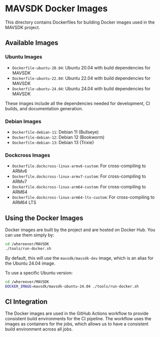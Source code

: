 # MAVSDK Docker Images

This directory contains Dockerfiles for building Docker images used in the MAVSDK project.

## Available Images

### Ubuntu Images

- `Dockerfile-ubuntu-20.04`: Ubuntu 20.04 with build dependencies for MAVSDK
- `Dockerfile-ubuntu-22.04`: Ubuntu 22.04 with build dependencies for MAVSDK
- `Dockerfile-ubuntu-24.04`: Ubuntu 24.04 with build dependencies for MAVSDK

These images include all the dependencies needed for development, CI builds, and documentation generation.

### Debian Images

- `Dockerfile-debian-11`: Debian 11 (Bullseye)
- `Dockerfile-debian-12`: Debian 12 (Bookworm)
- `Dockerfile-debian-13`: Debian 13 (Trixie)

### Dockcross Images

- `Dockerfile.dockcross-linux-armv6-custom`: For cross-compiling to ARMv6
- `Dockerfile.dockcross-linux-armv7-custom`: For cross-compiling to ARMv7
- `Dockerfile.dockcross-linux-arm64-custom`: For cross-compiling to ARM64
- `Dockerfile.dockcross-linux-arm64-lts-custom`: For cross-compiling to ARM64 LTS

## Using the Docker Images

Docker images are built by the project and are hosted on Docker Hub. You can use them simply by:

```bash
cd /whereever/MAVSDK
./tools/run-docker.sh
```

By default, this will use the `mavsdk/mavsdk-dev` image, which is an alias for the Ubuntu 24.04 image.

To use a specific Ubuntu version:

```bash
cd /whereever/MAVSDK
DOCKER_IMAGE=mavsdk/mavsdk-ubuntu-24.04 ./tools/run-docker.sh
```

## CI Integration

The Docker images are used in the GitHub Actions workflow to provide consistent build environments for the CI pipeline. The workflow uses the images as containers for the jobs, which allows us to have a consistent build environment across all jobs.
